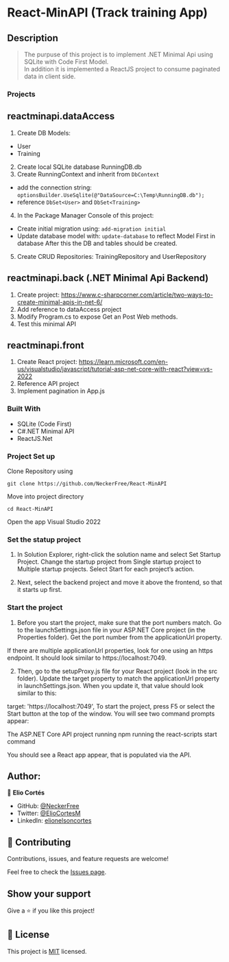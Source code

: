 # React-MinAPI (Track training App)

## Description

> The purpuse of this project is to implement .NET Minimal Api using SQLite with Code First Model.	
> In addition it is implemented a ReactJS project to consume paginated data in client side.

### Projects 

## reactminapi.dataAccess
1. Create DB Models: 
- User 
- Training 
2. Create local SQLite database RunningDB.db 
3. Create RunningContext and inherit from `DbContext` 
-  add the connection string: `optionsBuilder.UseSqlite(@"DataSource=C:\Temp\RunningDB.db");`
-  reference `DbSet<User>` and `DbSet<Training>`
4. In the Package Manager Console of this project:
- Create initial migration using: `add-migration initial`
- Update database model with: `update-database` to reflect Model First in database
After this the DB and tables should be created. 
5. Create CRUD Repositories: TrainingRepository and UserRepository

## reactminapi.back (.NET Minimal Api Backend)
1. Create project: https://www.c-sharpcorner.com/article/two-ways-to-create-minimal-apis-in-net-6/
2. Add reference to dataAccess project 
3. Modify Program.cs to expose Get an Post Web methods.
4. Test this minimal API

## reactminapi.front
1. Create React project: https://learn.microsoft.com/en-us/visualstudio/javascript/tutorial-asp-net-core-with-react?view=vs-2022
2. Reference API project
2. Implement pagination in App.js

### Built With
- SQLite (Code First)
- C#.NET Minimal API
- ReactJS.Net 

### Project Set up

Clone Repository using

`git clone https://github.com/NeckerFree/React-MinAPI`

Move into project directory

`cd React-MinAPI`

Open the app Visual Studio 2022

### Set the statup project

1. In Solution Explorer, right-click the solution name and select Set Startup Project. Change the startup project from Single startup project to Multiple startup projects. Select Start for each project’s action.

2. Next, select the backend project and move it above the frontend, so that it starts up first.

### Start the project
1. Before you start the project, make sure that the port numbers match. Go to the launchSettings.json file in your ASP.NET Core project (in the Properties folder). Get the port number from the applicationUrl property.

If there are multiple applicationUrl properties, look for one using an https endpoint. It should look similar to https://localhost:7049.

2. Then, go to the setupProxy.js file for your React project (look in the src folder). Update the target property to match the applicationUrl property in launchSettings.json. When you update it, that value should look similar to this:

target: 'https://localhost:7049',
To start the project, press F5 or select the Start button at the top of the window. You will see two command prompts appear:

The ASP.NET Core API project running
npm running the react-scripts start command

You should see a React app appear, that is populated via the API.

## Author:

👤 **Elio Cortés**

- GitHub: [@NeckerFree](https://github.com/NeckerFree)
- Twitter: [@ElioCortesM](https://twitter.com/ElioCortesM)
- LinkedIn: [elionelsoncortes](https://www.linkedin.com/in/elionelsoncortes/)

## 🤝 Contributing

Contributions, issues, and feature requests are welcome!

Feel free to check the [Issues page](https://github.com/NeckerFree/React-MinAPI/issues).

## Show your support

Give a ⭐️ if you like this project!

## 📝 License

This project is [MIT](./LICENSE) licensed.
